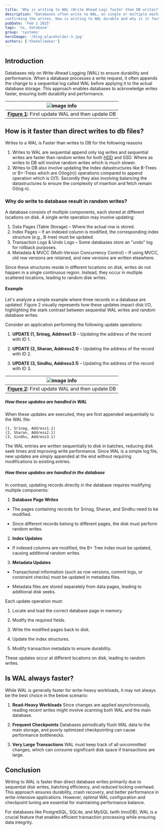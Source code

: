 ```yaml
---
title: 'Why is writing to WAL (Write Ahead Log) faster than DB writes?'
description: "Databases often write to WAL, on single or multiple machines, and then return to the clients 
confirming the writes. How is writing to WAL durable and why is it faster than writing to database?"
pubDate: 'Feb 2 2025'
tags: 'os, database'
group: 'systems'
heroImage: '/blog-placeholder-3.jpg'
authors: ['thehellmaker']
---
```


## Introduction
Databases rely on Write-Ahead Logging (WAL) to ensure durability and performance. When a database processes a write request, it often appends the change to a sequential log called WAL before applying it to the actual database storage. This approach enables databases to acknowledge writes faster, ensuring both durability and performance. 

| ![image info](/WALBeforeDBUpdate.drawio.png) |
|:--:|
| **[Figure 1](/WALBeforeDBUpdate.drawio):** First update WAL and then update DB |

## How is it faster than direct writes to db files?
Writes to a WAL is Faster than writes to DB for the following reasons
1. Writes to WAL are sequential append only log writes and sequential writes are faster than random writes for both [HDD](https://vivekbansal.substack.com/p/sequential-vs-random-io) and SSD. Where as writes to DB will involve random writes which is much slower.
2. Writes to DB also involve updating the Index datastructures like B-Trees or B+-Trees which are O(log(n)) operations compared to append operation which is O(1). Secondly they also involving balancing the datastructures
to ensure the complexity of insertion and fetch remain O(log n).

### Why do write to database result in random writes?
A database consists of multiple components, each stored at different locations on disk. A single write operation may involve updating:

1. Data Pages (Table Storage) – Where the actual row is stored.
2. Index Pages – If an indexed column is modified, the corresponding index structure (e.g., B-tree) must be updated.
3. Transaction Logs & Undo Logs – Some databases store an "undo" log for rollback purposes.
4. Metadata & MVCC (Multi-Version Concurrency Control) – If using MVCC, old row versions are retained, and new versions are written elsewhere.

Since these structures reside in different locations on disk, writes do not happen in a single continuous region. Instead, they occur in multiple scattered locations, leading to random disk writes.

#### Example
Let's analyze a simple example where three records in a database are updated. Figure 2 visually represents how these updates impact disk I/O, highlighting the stark contrast between sequential WAL writes and random database writes. 

Consider an application performing the following update operations:

1. **UPDATE (1, Srinag, Address1.1)** – Updating the address of the record with ID 1.

2. **UPDATE (2, Sharan, Address2.1)** – Updating the address of the record with ID 2.

3. **UPDATE (3, Sindhu, Address3.1)** – Updating the address of the record with ID 3.

| ![image info](/DBSequentialvsRandomIO.drawio.png) |
|:--:|
| **[Figure 2](/DBSequentialvsRandomIO.drawio):** First update WAL and then update DB |

##### How these updates are handled in WAL
When these updates are executed, they are first appended sequentially to the WAL file:
```
(1, Srinag, Address1.1)
(2, Sharan, Address2.1)
(3, Sindhu, Address3.1)
```

The WAL entries are written sequentially to disk in batches, reducing disk seek times and improving write performance. Since WAL is a simple log file, new updates are simply appended at the end without requiring modifications to existing entries.

##### How these updates are handled in the database

In contrast, updating records directly in the database requires modifying multiple components:

1. **Database Page Writes**

* The pages containing records for Srinag, Sharan, and Sindhu need to be modified.

* Since different records belong to different pages, the disk must perform random writes.

2. **Index Updates**

* If indexed columns are modified, the B+ Tree index must be updated, causing additional random writes.

3. **Metadata Updates**

* Transactional information (such as row versions, commit logs, or constraint checks) must be updated in metadata files.

* Metadata files are stored separately from data pages, leading to additional disk seeks.

Each update operation must:

1. Locate and load the correct database page in memory.

2. Modify the required fields.

3. Write the modified pages back to disk.

4. Update the index structures.

5. Modify transaction metadata to ensure durability.

These updates occur at different locations on disk, leading to random writes. 

## Is WAL always faster?

While WAL is generally faster for write-heavy workloads, it may not always be the best choice in the below scenario:

1. **Read-Heavy Workloads** Since changes are applied asynchronously, reading recent writes might involve scanning both WAL and the main database.

2. **Frequent Checkpoints** Databases periodically flush WAL data to the main storage, and poorly optimized checkpointing can cause performance bottlenecks.

3. **Very Large Transactions** WAL must keep track of all uncommitted changes, which can consume significant disk space if transactions are large.

## Conclusion

Writing to WAL is faster than direct database writes primarily due to sequential disk writes, batching efficiency, and reduced locking overhead. This approach ensures durability, crash recovery, and better performance in write-intensive applications. However, optimal WAL configuration and checkpoint tuning are essential for maintaining performance balance.

For databases like PostgreSQL, SQLite, and MySQL (with InnoDB), WAL is a crucial feature that enables efficient transaction processing while ensuring data integrity.